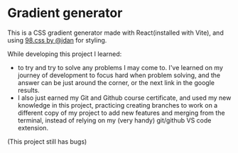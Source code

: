 # Gradient generator

This is a CSS gradient generator made with React(installed with Vite), and using [98.css by @jdan](https://github.com/jdan/98.css) for styling.

While developing this project I learned:
- to try and try to solve any problems I may come to. I've learned on my journey of development to focus hard when problem solving,
and the answer can be just around the corner, or the next link in the google results. 
- I also just earned my Git and Github course certificate, and used my new knowledge in this project, practicing creating branches to work on a different copy of my project to add new features and merging from the terminal, instead of relying on my (very handy) git/github VS code extension.

(This project still has bugs)
